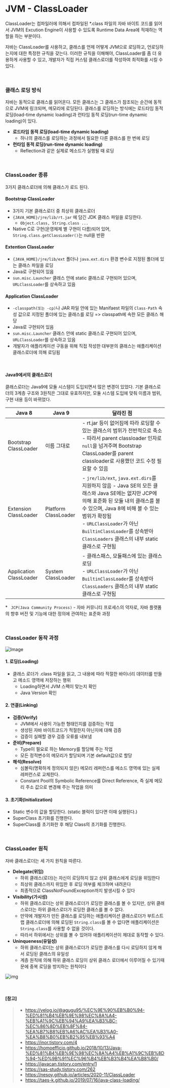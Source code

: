 # JVM - ClassLoader

ClassLoader는 컴파일러에 의해서 컴파일된 *.class 파일의 자바 바이트 코드를 읽어서 JVM의 Excution Engine이 사용할 수 있도록 Runtime Data Area에 적재하는 역할을 하는 부분이다.

자바는 ClassLoader를 사용하고, 클래스를 언제 어떻게 JVM으로 로딩하고, 언로딩하는지에 대한 특정한 규칙을 갖는다. 이러한 규칙을 이해해야, ClassLoader를 좀 더 유용하게 사용할 수 있고, 개발자가 직접 커스텀 클래스로더를 작성하여 최적화를 시킬 수 있다.

</br>

### 클래스 로딩 방식

자바는 동적으로 클래스를 읽어온다. 모든 클래스는 그 클래스가 참조되는 순간에 동적으로 JVM에 링크되며, 메모리에 로딩된다. 클래스를 로딩하는 방식에는 로드타임 동적 로딩(load-time dynamic loading)과 런타임 동적 로딩(run-time dynamic loading)이 있다.

- **로드타임 동적 로딩(load-time dynamic loading)**
  - 하나의 클래스를 로딩하는 과정에서 필요한 다른 클래스를 한 번에 로딩
- **런타임 동적 로딩(run-time dynamic loading)**
  - Reflection과 같은 실제로 메소드가 실행될 때 로딩

</br>

### ClassLoader 종류

3가지 클래스로더에 의해 클래스가 로드 된다.

#### Bootstrap ClassLoader

- 3가지 기본 클래스로더 중 최상위 클래스로더
- `{JAVA_HOME}/jre/lib/rt.jar` 에 담긴 JDK 클래스 파일을 로딩한다.
  - `Object.class, String.class ...`
- Native C로 구현(운영체제 별 구현이 다름)되어 있어, `String.class.getClassLoader()`는 null을 반환 

#### Extention ClassLoader

- `{JAVA_HOME}/jre/lib/ext` 폴더나 `java.ext.dirs` 환경 변수로 지정된 폴더에 있는 클래스 파일을 로딩
- Java로 구현되어 있음
- `sun.misc.Launcher` 클래스 안에 static 클래스로 구현되어 있으며, `URLClassLoader`를 상속하고 있음

#### Application ClassLoader

- `-classpath(또는 -cp)`나 JAR 파일 안에 있는 Manifaest 파일의 `Class-Path` 속성 값으로 지정된 폴더에 있는 클래스를 로딩 => classpath에 속한 모든 클래스 해당
- Java로 구현되어 있음
- `sun.misc.Launcher` 클래스 안에 static 클래스로 구현되어 있으며, `URLClassLoader`를 상속하고 있음
- 개발자가 애플리케이션 구동을 위해 직접 작성한 대부분의 클래스는 애플리케이션 클래스로더에 의해 로딩됨

</br>

#### Java9에서의 클래스로더

클래스로더는 Java9에 모듈 시스템이 도입되면서 많은 변경이 있었다. 기본 클래스로더의 3계층 구조와 3원칙은 그대로 유효하지만, 모듈 시스템 도입에 맞춰 이름과 범위, 구현 내용 등이 바뀌었다.

| Java 8                  | Java 9               | 달라진 점                                                    |
| ----------------------- | -------------------- | ------------------------------------------------------------ |
| Bootstrap ClassLoader   | 이름 그대로          | - rt.jar 등이 없어짐에 따라 로딩할 수 있는 클래스의 범위가 전반적으로 축소 <br />- 따라서 parent classloader 인자로 `null`을 넘겨주며 Bootstrap ClassLoader를 parent classloader로 사용했던 코드 수정 필요할 수 있음 |
| Extension ClassLoader   | Platform ClassLoader | - `jre/lib/ext`, `java.ext.dirs`를 지원하지 않음 - Java SE의 모든 클래스와 Java SE에는 없지만 JCP에 의해 표준화 된 모듈 내의 클래스를 볼 수 있으며, Java 8에 비해 볼 수 있는 범위가 확장됨 <br />- `URLClassLoader`가 아닌 `BuiltinClassLoader`를 상속받아 `ClassLoaders` 클래스의 내부 static 클래스로 구현됨 |
| Application ClassLoader | System ClassLoader   | - 클래스패스, 모듈패스에 있는 클래스 로딩<br /> - `URLClassLoader`가 아닌 `BuiltinClassLoader`를 상속받아 `ClassLoaders` 클래스의 내부 static 클래스로 구현됨 |

\* ` JCP(Java Community Process)` - 자바 커뮤니티 프로세스의 약자로, 자바 플랫폼의 향후 버전 및 기능에 대한 정의에 관여하는 표준화 과정

</br>

### ClassLoader 동작 과정

![Image](https://nesoy.github.io/assets/posts/img/2020-11-05-19-48-23.png)

#### 1. 로딩(Loading)

- 클래스 로더가 .class 파일을 읽고, 그 내용에 따라 적절한 바이너리 데이터를 만들고 메소드 영역에 저장하는 행위
  - Loading하면서 JVM 스펙이 맞는지 확인
  - Java Version 확인

#### 2. 연결(Linking)

- **검증(Verify)**
  - JVM에서 사용이 가능한 형태인지를 검증하는 작업
  - 생성된 자바 바이트코드가 적절한지 아닌지에 대해 검증
  - 검증이 실패할 경우 검증 오류를 내보냄
- **준비(Prepare)**
  - Type이 필요로 하는 Memory를 할당해 주는 작업
  - 모든 정적변수의 메모리가 할당되며 기본 default값으로 할당
- **해석(Resolve)**
  - 심볼릭(명확하게 정의되지 않은) 메모리 레퍼런스를 메소드 영역에 있는 실제 레퍼런스로 교체한다.
  - Constant Pool의 Symbolic Reference를 Direct Reference, 즉 실제 메모리 주소 값으로 변경해 주는 작업을 의미

#### 3. 초기화(Initialization)

- Static 변수의 값을 할당한다. (static 블럭이 있다면 이때 실행된다.)
- SuperClass 초기화를 진행한다.
- SuperClass를 초기화한 후 해당 Class의 초기화를 진행한다.

</br>

### ClassLoader 원칙

자바 클래스로더는 세 가지 원칙을 따른다.

- **Delegate(위임)**
  - 하위 클래스(로더)는 자신이 로딩하지 않고 상위 클래스에게 로딩을 위임한다
  - 최상위 클래스까지 위임한 후 로딩 여부를 체크하며 내려온다
  - 최종적으로 ClassNotFoundException까지 발생시킬 수 있다
- **Visibility(가시성)**
  - 하위 클래스로더는 상위 클래스로더가 로딩한 클래스를 볼 수 있지만, 상위 클래스로더는 하위 클래스로더가 로딩한 클래스를 볼 수 없다.
  - 만약에 개발자가 만든 클래스를 로딩하는 애플리케이션 클래스로더가 부트스트랩 클래스로더에 의해 로딩된 `String.class`를 볼 수 없다면 애플리케이션은 `String.class`를 사용할 수 없을 것이다. 
  - 따라서 하위에서는 상위를 볼 수 있어야 애플리케이션이 제대로 동작할 수 있다.
- **Uninqueness(유일성)**
  - 하위 클래스로더는 상위 클래스로더가 로딩한 클래스를 다시 로딩하지 않게 해서 로딩된 클래스의 유일성
  - 계층 원칙에 의해 하위 클래스 로딩이 상위 클래스 로더에서 이루어질 수 있기때문에 중복 로딩을 방지하는 원칙이다

![img](https://media.vlpt.us/images/agugu95/post/9b7452b9-f954-4675-b7db-5e4ec256d005/image.png)

</br>

#### [참고]

> - https://velog.io/@agugu95/%EC%9E%90%EB%B0%94-%ED%81%B4%EB%9E%98%EC%8A%A4-%EB%A1%9C%EB%94%A9%EA%B3%BC-%EC%86%8D%EB%8F%84-%EA%B7%B8%EB%A6%AC%EA%B3%A0-%EA%B8%B0%EB%B2%95%EB%93%A4
> - https://inor.tistory.com/4
> - https://homoefficio.github.io/2018/10/13/Java-%ED%81%B4%EB%9E%98%EC%8A%A4%EB%A1%9C%EB%8D%94-%ED%9B%91%EC%96%B4%EB%B3%B4%EA%B8%B0/
> - https://javacan.tistory.com/entry/1
> - https://sas-study.tistory.com/262
> - https://nesoy.github.io/articles/2020-11/ClassLoader
> - https://taes-k.github.io/2019/07/16/java-class-loading/
